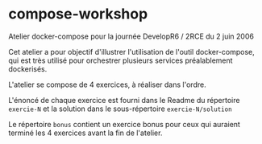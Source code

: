 # compose-workshop

Atelier docker-compose pour la journée DevelopR6 / 2RCE du 2 juin 2006

Cet atelier a pour objectif d'illustrer l'utilisation de l'outil docker-compose, qui est très utilisé pour orchestrer plusieurs services préalablement dockerisés.

L'atelier se compose de 4 exercices, à réaliser dans l'ordre.

L'énoncé de chaque exercice est fourni dans le Readme du répertoire `exercie-N` et la solution dans le sous-répertoire `exercie-N/solution`
 
Le répertoire `bonus` contient un exercice bonus pour ceux qui auraient terminé les 4 exercices avant la fin de l'atelier.
